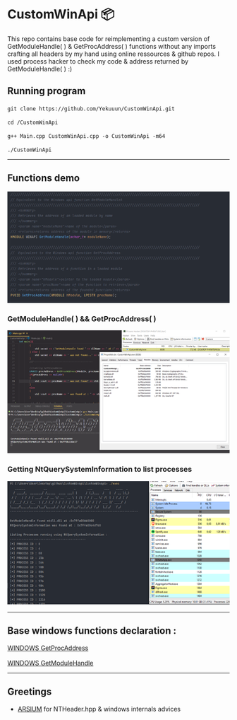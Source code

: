 # CustomWinApi 📦

This repo contains base code for reimplementing a custom version of GetModuleHandle( ) & GetProcAddress( ) functions without any imports crafting all headers by my hand using online ressources & github repos.
I used process hacker to check my code & address returned by GetModuleHandle( ) :)

## Running program 

`git clone https://github.com/Yekuuun/CustomWinApi.git`

`cd /CustomWinApi`

`g++ Main.cpp CustomWinApi.cpp -o CustomWinApi -m64`

`./CustomWinApi`

---

## Functions demo
<img src="https://github.com/Yekuuun/CustomWinApi/blob/main/assets/Functions.png"></img>

### GetModuleHandle( ) && GetProcAddress( )

<img src="https://github.com/Yekuuun/CustomWinApi/blob/main/assets/GetModuleHandle.png"></img>

### Getting NtQuerySystemInformation to list processes 

<img src="https://github.com/Yekuuun/CustomWinApi/blob/main/assets/ListProcess.png"></img>

---

## Base windows functions declaration :

[WINDOWS GetProcAddress](https://learn.microsoft.com/en-us/windows/win32/api/libloaderapi/nf-libloaderapi-getprocaddress) <br> <br>
[WINDOWS GetModuleHandle](https://learn.microsoft.com/en-us/windows/win32/api/libloaderapi/nf-libloaderapi-getmodulehandlew)

---

## Greetings

- [ARSIUM](https://github.com/arsium) for NTHeader.hpp & windows internals advices
